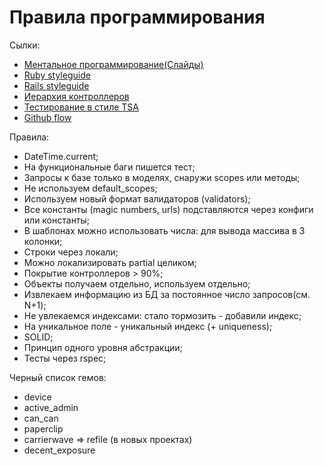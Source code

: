 Правила программирования
========================

Сылки:

* [Ментальное программирование(Слайды)](http://www.slideshare.net/profyclub_ru/07-19946378)
* [Ruby styleguide](https://github.com/bbatsov/ruby-style-guide)
* [Rails styleguide](https://github.com/bbatsov/rails-style-guide)
* [Иерархия контроллеров](http://habrahabr.ru/post/136461/)
* [Тестирование в стиле TSA](http://habrahabr.ru/post/143616/)
* [Github flow](https://guides.github.com/introduction/flow/)


Правила:

* DateTime.current;
* На функциональные баги пишется тест;
* Запросы к базе только в моделях, снаружи scopes или методы;
* Не используем default_scopes;
* Используем новый формат валидаторов (validators);
* Все константы (magic numbers, urls) подставляются через конфиги или константы;
* В шаблонах можно использовать числа: для вывода массива в 3 колонки;
* Строки через локали;
* Можно локализировать partial целиком;
* Покрытие контроллеров > 90%;
* Объекты получаем отдельно, используем отдельно;
* Извлекаем информацию из БД за постоянное число запросов(см. N+1);
* Не увлекаемся индексами: стало тормозить - добавили индекс;
* На уникальное поле - уникальный индекс (+ uniqueness);
* SOLID;
* Принцип одного уровня абстракции;
* Тесты через rspec;

Черный список гемов:

* device
* active_admin
* can_can
* paperclip
* carrierwave => refile (в новых проектах)
* decent_exposure

